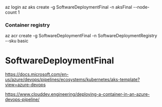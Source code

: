 
az login
az aks create -g SoftwareDeploymentFinal -n aksFinal --node-count 1

### Container registry

az acr create -g SoftwareDeploymentFinal -n SoftwareDeploymentRegistry --sku basic

# SoftwareDeploymentFinal

https://docs.microsoft.com/en-us/azure/devops/pipelines/ecosystems/kubernetes/aks-template?view=azure-devops

https://www.clouddev.engineering/deploying-a-container-in-an-azure-devops-pipeline/




